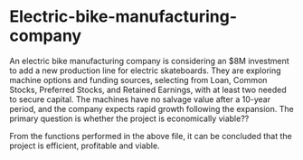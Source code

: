 # Electric-bike-manufacturing-company

An electric bike manufacturing company is considering an $8M investment to add a new production line for electric skateboards. They are exploring machine options and funding sources, selecting from Loan, Common Stocks, Preferred Stocks, and Retained Earnings, with at least two needed to secure capital. The machines have no salvage value after a 10-year period, and the company expects rapid growth following the expansion. The primary question is whether the project is economically viable??

From the functions performed in the above file, it can be concluded that the project is efficient, profitable and viable.
